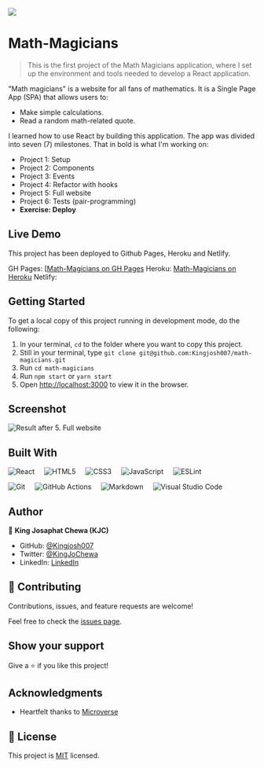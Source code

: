 ![](https://img.shields.io/badge/Microverse-blueviolet)

# Math-Magicians

> This is the first project of the Math Magicians application, where I set up the environment and tools needed to develop a React application. 

"Math magicians" is a website for all fans of mathematics. It is a Single Page App (SPA) that allows users to:

- Make simple calculations.
- Read a random math-related quote.

I learned how to use React by building this application. The app was divided into seven (7) milestones. That in bold is what I'm working on:

- Project 1: Setup
- Project 2: Components
- Project 3: Events
- Project 4: Refactor with hooks
- Project 5: Full website
- Project 6: Tests (pair-programming)
- **Exercise: Deploy**


## Live Demo

This project has been deployed to Github Pages, Heroku and Netlify.

GH Pages: [[Math-Magicians on GH Pages](https://kingjosh007.github.io/math-magicians/)
Heroku: [Math-Magicians on Heroku](https://kjc-math-magicians.herokuapp.com/)
Netlify: 

## Getting Started

To get a local copy of this project running in development mode, do the following: 

1. In your terminal, `cd` to the folder where you want to copy this project.
2. Still in your terminal, type `git clone git@github.com:Kingjosh007/math-magicians.git`
3. Run `cd math-magicians`
4. Run `npm start` or `yarn start`
5. Open [http://localhost:3000](http://localhost:3000) to view it in the browser.


## Screenshot

![Result after 5. Full website](screenshots/5-full-website.gif)

## Built With

![React](https://img.shields.io/badge/react-%2320232a.svg?style=for-the-badge&logo=react&logoColor=%2361DAFB) &nbsp; &nbsp; ![HTML5](https://img.shields.io/badge/html5-%23E34F26.svg?style=for-the-badge&logo=html5&logoColor=white) &nbsp; &nbsp; ![CSS3](https://img.shields.io/badge/css3-%231572B6.svg?style=for-the-badge&logo=css3&logoColor=white) &nbsp; &nbsp; ![JavaScript](https://img.shields.io/badge/javascript-%23323330.svg?style=for-the-badge&logo=javascript&logoColor=%23F7DF1E) &nbsp; &nbsp; ![ESLint](https://img.shields.io/badge/ESLint-4B3263?style=for-the-badge&logo=eslint&logoColor=white)


![Git](https://img.shields.io/badge/git-%23F05033.svg?style=for-the-badge&logo=git&logoColor=white) &nbsp; &nbsp; ![GitHub Actions](https://img.shields.io/badge/githubactions-%232671E5.svg?style=for-the-badge&logo=githubactions&logoColor=white) &nbsp; &nbsp; ![Markdown](https://img.shields.io/badge/markdown-%23000000.svg?style=for-the-badge&logo=markdown&logoColor=white) &nbsp; &nbsp; ![Visual Studio Code](https://img.shields.io/badge/Visual%20Studio%20Code-0078d7.svg?style=for-the-badge&logo=visual-studio-code&logoColor=white) 


## Author

👤 **King Josaphat Chewa (KJC)**

- GitHub: [@Kingjosh007](https://github.com/Kingjosh007)
- Twitter: [@KingJoChewa](https://twitter.com/KingJoChewa)
- LinkedIn: [LinkedIn](https://www.linkedin.com/in/king-josaphat-chewa-aa154011b/)


## 🤝 Contributing

Contributions, issues, and feature requests are welcome!

Feel free to check the [issues page](../../issues/).

## Show your support

Give a ⭐️ if you like this project!

## Acknowledgments

- Heartfelt thanks to [Microverse](https://www.microverse.org/)

## 📝 License

This project is [MIT](./MIT.md) licensed.